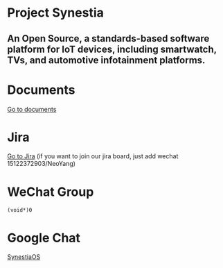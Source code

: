 # Project Synestia
## An Open Source, a standards-based software platform for IoT devices, including smartwatch, TVs, and automotive infotainment platforms.

# Documents
[Go to documents](https://github.com/SynestiaOS/Documentation)

# Jira
[Go to Jira](https://synestiaos.atlassian.net/) (if you want to join our jira board, just add wechat 15122372903/NeoYang)

# WeChat Group
`(void*)0`

# Google Chat
[SynestiaOS](https://chat.google.com/u/1/room/AAAAFwvh97I)
